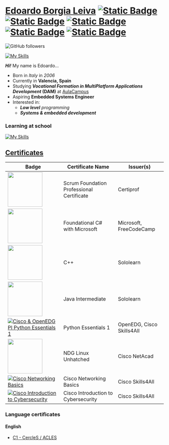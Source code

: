 # [Edoardo Borgia Leiva](https://github.com/Edoardo-B-Leiva) [![Static Badge](https://img.shields.io/badge/Github-Github?style=flat-square&logo=Github&logoColor=%23FFFFFF&color=%230a0a0a)](https://github.com/Edoardo-B-Leiva) [![Static Badge](https://img.shields.io/badge/LinkedIn-LinkedIn?style=flat-square&logo=linkedin&logoColor=%230A66C2&color=%230a0a0a)](https://www.linkedin.com/in/edoardo-b-leiva/) [![Static Badge](https://img.shields.io/badge/credly-0a0a0a?style=flat-square&logo=credly&labelColor=230a0a0a)](https://www.credly.com/users/edoardo-borgia-leiva) [![Static Badge](https://img.shields.io/badge/LeetCode-LeetCode?style=flat-square&logo=leetcode&logoColor=%23FFA116&color=%230a0a0a)](https://leetcode.com/Edoardo-B-Leiva/) [![Static Badge](https://img.shields.io/badge/CodeForces-CodeForces?style=flat-square&logo=codeforces&logoColor=%231F8ACB&color=%230a0a0a)](https://codeforces.com/profile/Generic_Boi69) 

![GitHub followers](https://img.shields.io/github/followers/Edoardo-B-Leiva?label=Github%20Followers&style=flat-square&logo=github)

[![My Skills](https://skillicons.dev/icons?i=linux,bash,github,git,c,cpp,cs,rust,python,markdown)](https://skillicons.dev)

___Hi!___ My name is Edoardo...
- Born in *Italy* in *2006*
- Currently in **Valencia, Spain**
- Studying ***Vocational Formation in MultiPlatform Applications Development* (DAM)** at [AulaCampus](https://aulacampus.com/)
- Aspiring __Embedded Systems Engineer__
- Interested in:
  - ***Low level** programming*
  - ***Systems & embedded development***
### Learning at school
[![My Skills](https://skillicons.dev/icons?i=java,mysql,html,css,bootstrap,javascript,git,github,powershell)](https://skillicons.dev)
## [Certificates](https://github.com/Edoardo-B-Leiva/Edoardo-B-Leiva/blob/main/Certificates.md)
|Badge|Certificate Name|Issuer(s)|
|-|-|-|
|[<img height="110px" src="https://images.credly.com/images/b1bc1abc-c04c-4b80-b3b8-eb13f521eb60/blob">](https://www.credly.com/badges/dbee24e4-0808-425e-962e-257be6f154d2/public_url)|Scrum Foundation Professional Certificate|Certiprof|
|[<img height="110px" src="https://upload.wikimedia.org/wikipedia/commons/thumb/d/d2/C_Sharp_Logo_2023.svg/205px-C_Sharp_Logo_2023.svg.png">](https://www.freecodecamp.org/certification/fcc6082798f-ea0c-461a-8572-ad4df08189a0/foundational-c-sharp-with-microsoft)|Foundational C# with Microsoft|Microsoft, FreeCodeCamp|Nov 2024|
|[<img height="110px" src="https://api2.sololearn.com/v2/certificates/CC-4GYDMCC2/image/png">](https://www.sololearn.com/certificates/CC-4GYDMCC2)|C++|Sololearn|
|[<img height="110px" src="https://api2.sololearn.com/v2/certificates/CC-UY6VPPHR/image/png">](https://www.sololearn.com/certificates/CC-UY6VPPHR)|Java Intermediate|Sololearn|
|[![Cisco & OpenEDG PI Python Essentials 1](https://images.credly.com/size/110x110/images/68c0b94d-f6ac-40b1-a0e0-921439eb092e/image.png)](https://www.credly.com/badges/9adfaa8d-f71d-4fe5-8665-ffc1ac0e3e1e/public_url)|Python Essentials 1|OpenEDG, Cisco Skills4All|
|[<img height="110px" src="https://images.credly.com/images/f25ec9d4-c59d-49b9-944a-f160012e81cd/image.png">](https://www.credly.com/badges/d3a86c15-cc75-498a-9fa6-d41539b45e6a)|NDG Linux Unhatched|Cisco NetAcad|
|[![Cisco Networking Basics](https://images.credly.com/size/110x110/images/5bdd6a39-3e03-4444-9510-ecff80c9ce79/image.png)](https://www.credly.com/badges/101addd8-74f6-4613-8936-a7410b03f99b/public_url)|Cisco Networking Basics|Cisco Skills4All|
|[![Cisco Introduction to Cybersecurity](https://images.credly.com/size/110x110/images/af8c6b4e-fc31-47c4-8dcb-eb7a2065dc5b/I2CS__1_.png)](https://www.credly.com/badges/a638ab23-0755-42a7-a53c-14d5c9f45c81/public_url)|Cisco Introduction to Cybersecurity|Cisco Skills4All|

### Language certificates

#### English
- [C1 - CercleS / ACLES](https://www.acles.es/index.php/en/)
